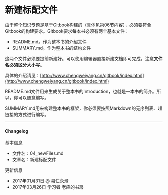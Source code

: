 # 新建标配文件

由于整个知识专题是基于Gitbook构建的（具体见第06节内容），必须要符合Gitbook的构建要求。Gitbook要求每本书必须有两个基本文件：

* README.md。作为整本书的介绍文件
* SUMMARY.md。作为整本书的结构文件

这两个文件必须要提前新建好。可以使用编辑器直接新建文档即可完成，注意**文件名必须区分大小写**。

具体的介绍请见：[http://www.chengweiyang.cn/gitbook/index.html](http://www.chengweiyang.cn/gitbook/index.html)

README.md文件用来生成关于整本书的Introduction，也就是一本书的简介。所以，你可以随意编写。

SUMMARY.md用来构建整本书的框架，你必须要按照Markdown的无序列表、超链接的方式进行编写。

* * * * 

#### Changelog

基本信息

* 文件名：04\_newFiles.md
* 文章名：新建标配文件

更新信息

* 2017年01月31日 @ 易仁永澄
* 2017年03月26日 学习者 老应的书房



